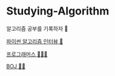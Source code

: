 # Studying-Algorithm

알고리즘 공부를 기록하자 📖  

[파이썬 알고리즘 인터뷰 📘]( ./contents/파이썬%20알고리즘%20인터뷰/readme.md)


[프로그래머스 👨🏻‍💻](./programmers)


[BOJ 👨‍⚖️](./BOJ)


